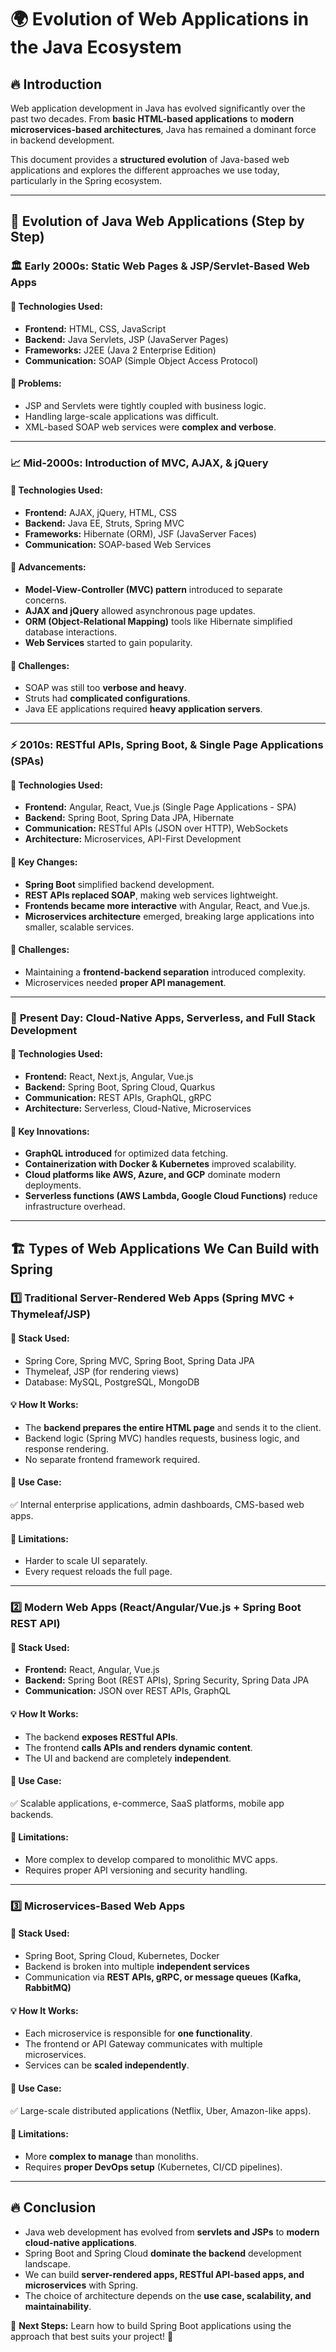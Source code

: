 # 🌍 Evolution of Web Applications in the Java Ecosystem

## 🔥 Introduction
Web application development in Java has evolved significantly over the past two decades. From **basic HTML-based applications** to **modern microservices-based architectures**, Java has remained a dominant force in backend development.

This document provides a **structured evolution** of Java-based web applications and explores the different approaches we use today, particularly in the Spring ecosystem.

---

## 📜 Evolution of Java Web Applications (Step by Step)

### 🏛️ **Early 2000s: Static Web Pages & JSP/Servlet-Based Web Apps**
#### 🔹 **Technologies Used:**
- **Frontend:** HTML, CSS, JavaScript
- **Backend:** Java Servlets, JSP (JavaServer Pages)
- **Frameworks:** J2EE (Java 2 Enterprise Edition)
- **Communication:** SOAP (Simple Object Access Protocol)

#### 🛑 **Problems:**
- JSP and Servlets were tightly coupled with business logic.
- Handling large-scale applications was difficult.
- XML-based SOAP web services were **complex and verbose**.

---

### 📈 **Mid-2000s: Introduction of MVC, AJAX, & jQuery**
#### 🔹 **Technologies Used:**
- **Frontend:** AJAX, jQuery, HTML, CSS
- **Backend:** Java EE, Struts, Spring MVC
- **Frameworks:** Hibernate (ORM), JSF (JavaServer Faces)
- **Communication:** SOAP-based Web Services

#### 🚀 **Advancements:**
- **Model-View-Controller (MVC) pattern** introduced to separate concerns.
- **AJAX and jQuery** allowed asynchronous page updates.
- **ORM (Object-Relational Mapping)** tools like Hibernate simplified database interactions.
- **Web Services** started to gain popularity.

#### 🛑 **Challenges:**
- SOAP was still too **verbose and heavy**.
- Struts had **complicated configurations**.
- Java EE applications required **heavy application servers**.

---

### ⚡ **2010s: RESTful APIs, Spring Boot, & Single Page Applications (SPAs)**
#### 🔹 **Technologies Used:**
- **Frontend:** Angular, React, Vue.js (Single Page Applications - SPA)
- **Backend:** Spring Boot, Spring Data JPA, Hibernate
- **Communication:** RESTful APIs (JSON over HTTP), WebSockets
- **Architecture:** Microservices, API-First Development

#### 🚀 **Key Changes:**
- **Spring Boot** simplified backend development.
- **REST APIs replaced SOAP**, making web services lightweight.
- **Frontends became more interactive** with Angular, React, and Vue.js.
- **Microservices architecture** emerged, breaking large applications into smaller, scalable services.

#### 🛑 **Challenges:**
- Maintaining a **frontend-backend separation** introduced complexity.
- Microservices needed **proper API management**.

---

### 🚀 **Present Day: Cloud-Native Apps, Serverless, and Full Stack Development**
#### 🔹 **Technologies Used:**
- **Frontend:** React, Next.js, Angular, Vue.js
- **Backend:** Spring Boot, Spring Cloud, Quarkus
- **Communication:** REST APIs, GraphQL, gRPC
- **Architecture:** Serverless, Cloud-Native, Microservices

#### 🌟 **Key Innovations:**
- **GraphQL introduced** for optimized data fetching.
- **Containerization with Docker & Kubernetes** improved scalability.
- **Cloud platforms like AWS, Azure, and GCP** dominate modern deployments.
- **Serverless functions (AWS Lambda, Google Cloud Functions)** reduce infrastructure overhead.

---

## 🏗️ Types of Web Applications We Can Build with Spring

### 1️⃣ **Traditional Server-Rendered Web Apps (Spring MVC + Thymeleaf/JSP)**
#### 🔹 **Stack Used:**
- Spring Core, Spring MVC, Spring Boot, Spring Data JPA
- Thymeleaf, JSP (for rendering views)
- Database: MySQL, PostgreSQL, MongoDB

#### 💡 **How It Works:**
- The **backend prepares the entire HTML page** and sends it to the client.
- Backend logic (Spring MVC) handles requests, business logic, and response rendering.
- No separate frontend framework required.

#### 🎯 **Use Case:**
✅ Internal enterprise applications, admin dashboards, CMS-based web apps.

#### 🛑 **Limitations:**
- Harder to scale UI separately.
- Every request reloads the full page.

---

### 2️⃣ **Modern Web Apps (React/Angular/Vue.js + Spring Boot REST API)**
#### 🔹 **Stack Used:**
- **Frontend:** React, Angular, Vue.js
- **Backend:** Spring Boot (REST APIs), Spring Security, Spring Data JPA
- **Communication:** JSON over REST APIs, GraphQL

#### 💡 **How It Works:**
- The backend **exposes RESTful APIs**.
- The frontend **calls APIs and renders dynamic content**.
- The UI and backend are completely **independent**.

#### 🎯 **Use Case:**
✅ Scalable applications, e-commerce, SaaS platforms, mobile app backends.

#### 🛑 **Limitations:**
- More complex to develop compared to monolithic MVC apps.
- Requires proper API versioning and security handling.

---

### 3️⃣ **Microservices-Based Web Apps**
#### 🔹 **Stack Used:**
- Spring Boot, Spring Cloud, Kubernetes, Docker
- Backend is broken into multiple **independent services**
- Communication via **REST APIs, gRPC, or message queues (Kafka, RabbitMQ)**

#### 💡 **How It Works:**
- Each microservice is responsible for **one functionality**.
- The frontend or API Gateway communicates with multiple microservices.
- Services can be **scaled independently**.

#### 🎯 **Use Case:**
✅ Large-scale distributed applications (Netflix, Uber, Amazon-like apps).

#### 🛑 **Limitations:**
- More **complex to manage** than monoliths.
- Requires **proper DevOps setup** (Kubernetes, CI/CD pipelines).

---

## 🔥 Conclusion
- Java web development has evolved from **servlets and JSPs** to **modern cloud-native applications**.
- Spring Boot and Spring Cloud **dominate the backend** development landscape.
- We can build **server-rendered apps, RESTful API-based apps, and microservices** with Spring.
- The choice of architecture depends on the **use case, scalability, and maintainability**.

📌 **Next Steps:** Learn how to build Spring Boot applications using the approach that best suits your project! 🚀

